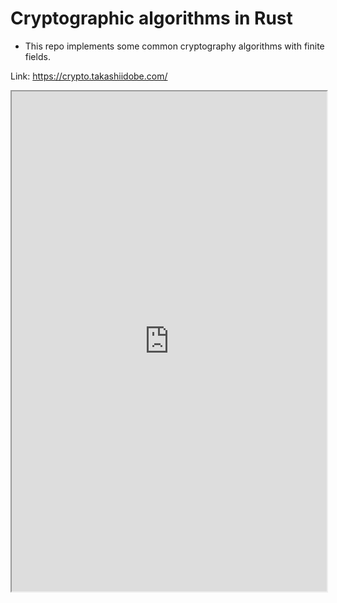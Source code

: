 # Cryptographic algorithms in Rust

- This repo implements some common cryptography algorithms with finite
  fields.

Link: <https://crypto.takashiidobe.com/>

<iframe src="https://crypto.takashiidobe.com/" width="100%" height="800px"></iframe>
